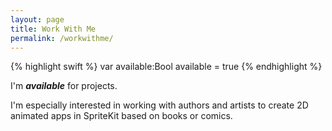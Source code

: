```yaml
---
layout: page
title: Work With Me
permalink: /workwithme/
---
```


{% highlight swift %}
var available:Bool
available = true
{% endhighlight %}    

I'm **_available_** for projects.

I'm especially interested in working with authors and artists to create 2D animated apps in SpriteKit based on books or comics.
